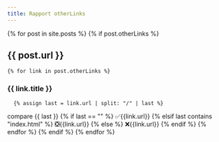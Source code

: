 ```yaml
---
title: Rapport otherLinks
---
```



{% for post in site.posts %}
  {% if post.otherLinks %}
## {{ post.url }}
    {% for link in post.otherLinks %}
### {{ link.title }}
      {% assign last = link.url | split: "/" | last %}
compare {{ last }} 
      {% if last == "" %}
✅{{link.url}}
      {% elsif last contains "index.html" %}
❎{{link.url}}
      {% else %}
❌{{link.url}}
      {% endif %}
    {% endfor %}
  {% endif %}
{% endfor %}
